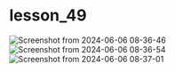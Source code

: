 # lesson_49


![Screenshot from 2024-06-06 08-36-46](https://github.com/Abdirakhmonov/Lesson_49/assets/156057814/16ae264f-d228-4063-b0bb-63f362648743)
![Screenshot from 2024-06-06 08-36-54](https://github.com/Abdirakhmonov/Lesson_49/assets/156057814/7f8c8759-85cb-490c-ac40-300bb269c3db)
![Screenshot from 2024-06-06 08-37-01](https://github.com/Abdirakhmonov/Lesson_49/assets/156057814/9d797ffd-fb66-4954-9cf1-a0f288ecd1f9)
